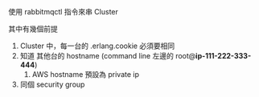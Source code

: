 使用 rabbitmqctl 指令來串 Cluster

其中有幾個前提

1. Cluster 中，每一台的 .erlang.cookie 必須要相同
2. 知道 其他台的 hostname \(command line 左邊的 root@**ip-111-222-333-444**\)
   1. AWS hostname 預設為 private ip
3. 同個 security group




